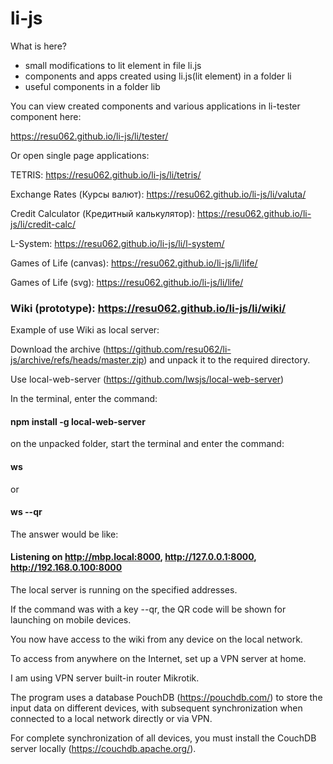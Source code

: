 # li-js

What is here?
  - small modifications to lit element in file li.js
  - components and apps created using li.js(lit element) in a folder li
  - useful components in a folder lib


You can view created components and various applications in li-tester component here: 

https://resu062.github.io/li-js/li/tester/

Or open single page applications:

TETRIS: https://resu062.github.io/li-js/li/tetris/

Exchange Rates (Курсы валют): https://resu062.github.io/li-js/li/valuta/

Credit Calculator (Кредитный калькулятор): https://resu062.github.io/li-js/li/credit-calc/

L-System: https://resu062.github.io/li-js/li/l-system/

Games of Life (canvas): https://resu062.github.io/li-js/li/life/

Games of Life (svg): https://resu062.github.io/li-js/li/life/

### Wiki (prototype): https://resu062.github.io/li-js/li/wiki/

Example of use Wiki as local server:

Download the archive (https://github.com/resu062/li-js/archive/refs/heads/master.zip) and unpack it to the required directory.

Use local-web-server (https://github.com/lwsjs/local-web-server)

In the terminal, enter the command: 
#### npm install -g local-web-server
on the unpacked folder, start the terminal and enter the command:
#### ws
or 
#### ws --qr
The answer would be like:
#### Listening on http://mbp.local:8000, http://127.0.0.1:8000, http://192.168.0.100:8000
The local server is running on the specified addresses.

If the command was with a key --qr, the QR code will be shown for launching on mobile devices.

You now have access to the wiki from any device on the local network.

To access from anywhere on the Internet, set up a VPN server at home.

I am using VPN server built-in router Mikrotik.

The program uses a database PouchDB (https://pouchdb.com/) to store the input data on different devices, with subsequent synchronization when connected to a local network directly or via VPN.

For complete synchronization of all devices, you must install the CouchDB server locally (https://couchdb.apache.org/).

